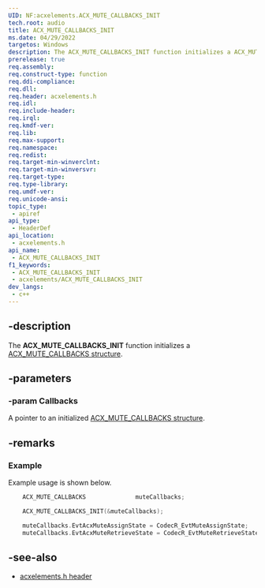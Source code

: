 ```yaml
---
UID: NF:acxelements.ACX_MUTE_CALLBACKS_INIT
tech.root: audio 
title: ACX_MUTE_CALLBACKS_INIT
ms.date: 04/29/2022
targetos: Windows
description: The ACX_MUTE_CALLBACKS_INIT function initializes a ACX_MUTE_CALLBACKS structure.
prerelease: true
req.assembly: 
req.construct-type: function
req.ddi-compliance: 
req.dll: 
req.header: acxelements.h
req.idl: 
req.include-header: 
req.irql: 
req.kmdf-ver: 
req.lib: 
req.max-support: 
req.namespace: 
req.redist: 
req.target-min-winverclnt: 
req.target-min-winversvr: 
req.target-type: 
req.type-library: 
req.umdf-ver: 
req.unicode-ansi: 
topic_type:
 - apiref
api_type:
 - HeaderDef
api_location:
 - acxelements.h
api_name:
 - ACX_MUTE_CALLBACKS_INIT
f1_keywords:
 - ACX_MUTE_CALLBACKS_INIT
 - acxelements/ACX_MUTE_CALLBACKS_INIT
dev_langs:
 - c++
---
```


## -description

The **ACX_MUTE_CALLBACKS_INIT** function initializes a [ACX_MUTE_CALLBACKS structure](ns-acxelements-acx_mute_callbacks.md). 

## -parameters

### -param Callbacks

A pointer to an initialized [ACX_MUTE_CALLBACKS structure](ns-acxelements-acx_mute_callbacks.md). 

## -remarks

### Example

Example usage is shown below.

```cpp
    ACX_MUTE_CALLBACKS              muteCallbacks;

    ACX_MUTE_CALLBACKS_INIT(&muteCallbacks);

    muteCallbacks.EvtAcxMuteAssignState = CodecR_EvtMuteAssignState;
    muteCallbacks.EvtAcxMuteRetrieveState = CodecR_EvtMuteRetrieveState;
```

## -see-also

- [acxelements.h header](index.md)

